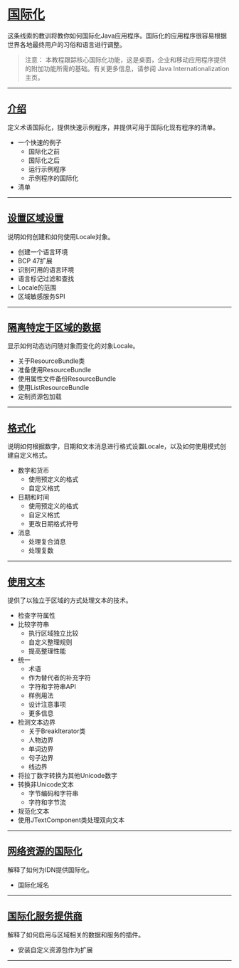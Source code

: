 #   [国际化](https://docs.oracle.com/javase/tutorial/i18n/index.html)

这条线索的教训将教你如何国际化Java应用程序。国际化的应用程序很容易根据世界各地最终用户的习俗和语言进行调整。

>   注意：  本教程跟踪核心国际化功能，这是桌面，企业和移动应用程序提供的附加功能所需的基础。有关更多信息，请参阅 Java Internationalization主页。

----
##  [介绍](intro.md)

定义术语国际化，提供快速示例程序，并提供可用于国际化现有程序的清单。

-   一个快速的例子
    -   国际化之前
    -   国际化之后
    -   运行示例程序
    -   示例程序的国际化
-   清单

----
##  [设置区域设置](locale.md)

说明如何创建和如何使用Locale对象。

-   创建一个语言环境
-   BCP 47扩展
-   识别可用的语言环境
-   语言标记过滤和查找
-   Locale的范围
-   区域敏感服务SPI

----
##  [隔离特定于区域的数据](resbundle.md)

显示如何动态访问随对象而变化的对象Locale。

-   关于ResourceBundle类
-   准备使用ResourceBundle
-   使用属性文件备份ResourceBundle
-   使用ListResourceBundle
-   定制资源包加载

----
##  [格式化](format.md)

说明如何根据数字，日期和文本消息进行格式设置Locale，以及如何使用模式创建自定义格式。

-   数字和货币
    -   使用预定义的格式
    -   自定义格式
-   日期和时间
    -   使用预定义的格式
    -   自定义格式
    -   更改日期格式符号
-   消息
    -   处理复合消息
    -   处理复数

----
##  [使用文本](text.md)

提供了以独立于区域的方式处理文本的技术。

-   检查字符属性
-   比较字符串
    -   执行区域独立比较
    -   自定义整理规则
    -   提高整理性能
-   统一
    -   术语
    -   作为替代者的补充字符
    -   字符和字符串API
    -   样例用法
    -   设计注意事项
    -   更多信息
-   检测文本边界
    -   关于BreakIterator类
    -   人物边界
    -   单词边界
    -   句子边界
    -   线边界
-   将拉丁数字转换为其他Unicode数字
-   转换非Unicode文本
    -   字节编码和字符串
    -   字符和字节流
-   规范化文本
-   使用JTextComponent类处理双向文本

----
##  [网络资源的国际化](network.md)

解释了如何为IDN提供国际化。

-   国际化域名

----
##  [国际化服务提供商](serviceproviders.md)

解释了如何启用与区域相关的数据和服务的插件。

-   安装自定义资源包作为扩展

----